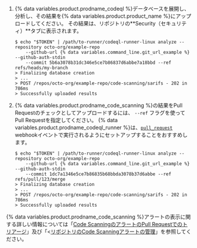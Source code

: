 1. {% data variables.product.prodname_codeql %}データベースを展開し、分析し、その結果を{% data variables.product.product_name %}にアップロードしてください。 その結果は、リポジトリの**Security（セキュリティ）**タブに表示されます。

    ```shell
    $ echo "$TOKEN" | /path/to-runner/codeql-runner-linux analyze --repository octo-org/example-repo
        --github-url {% data variables.command_line.git_url_example %} --github-auth-stdin
        --commit 5b6a3078b31dc346e5ce7b86837d6abbe7a18bbd --ref refs/heads/my-branch
    > Finalizing database creation
    > ...
    > POST /repos/octo-org/example-repo/code-scanning/sarifs - 202 in 786ms
    > Successfully uploaded results
    ```
2. {% data variables.product.prodname_code_scanning %}の結果をPull Requestのチェックとしてアップロードするには、 <nobr>`--ref`</nobr> フラグを使ってPull Requestを指定してください。 {% data variables.product.prodname_codeql_runner %}は、[`pull_request`](/developers/webhooks-and-events/webhook-events-and-payloads#pull_request) webhookイベントで実行されるようにセットアップすることをおすすめします。

    ```shell
    $ echo "$TOKEN" | /path/to-runner/codeql-runner-linux analyze --repository octo-org/example-repo
        --github-url {% data variables.command_line.git_url_example %} --github-auth-stdin
        --commit 1dc7a1346e5ce7b86835b68bbda3078b37d6abbe --ref refs/pull/123/merge
    > Finalizing database creation
    > ...
    > POST /repos/octo-org/example-repo/code-scanning/sarifs - 202 in 786ms
    > Successfully uploaded results
    ```

{% data variables.product.prodname_code_scanning %}アラートの表示に関する詳しい情報については「[Code ScanningのアラートのPull Requestでのトリアージ](/code-security/secure-coding/automatically-scanning-your-code-for-vulnerabilities-and-errors/triaging-code-scanning-alerts-in-pull-requests)」及び「<[リポジトリのCode Scanningアラートの管理](/code-security/secure-coding/automatically-scanning-your-code-for-vulnerabilities-and-errors/managing-code-scanning-alerts-for-your-repository)」を参照してください。
